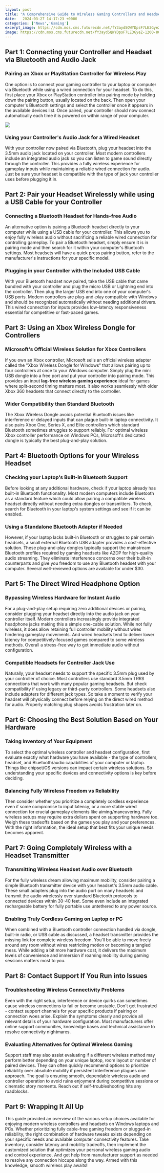 ```yaml
---
layout: post
title: "A Comprehensive Guide to Wireless Gaming Controllers and Headsets"
date:   2024-03-27 14:17:23 +0000
categories: ['News','Gaming']
excerpt_image: https://cdn.mos.cms.futurecdn.net/fY3aydSQWYDpsF7LE3GyeZ-1200-80.jpg
image: https://cdn.mos.cms.futurecdn.net/fY3aydSQWYDpsF7LE3GyeZ-1200-80.jpg
---
```


## Part 1: Connecting your Controller and Headset via Bluetooth and Audio Jack
### **Pairing an Xbox or PlayStation Controller for Wireless Play**
One option is to connect your gaming controller to your laptop or computer via Bluetooth while using a wired connection for your headset. To do this, first place your Xbox or PlayStation controller into pairing mode by holding down the pairing button, usually located on the back. Then open your computer's Bluetooth settings and select the controller once it appears in the available devices list. Once paired, your controller should now connect automatically each time it is powered on within range of your computer. 

![](https://cdn.mos.cms.futurecdn.net/fY3aydSQWYDpsF7LE3GyeZ-1200-80.jpg)
### **Using your Controller's Audio Jack for a Wired Headset**
With your controller now paired via Bluetooth, plug your headset into the 3.5mm audio jack located on your controller. Most modern controllers include an integrated audio jack so you can listen to game sound directly through the controller. This provides a fully wireless experience for gameplay inputs while maintaining a reliable wired connection for audio. Just be sure your headset is compatible with the type of jack your controller uses before plugging it in.
## Part 2: Pair your Headset Wirelessly while using a USB Cable for your Controller
### **Connecting a Bluetooth Headset for Hands-free Audio**  
An alternative option is pairing a Bluetooth headset directly to your computer while using a USB cable for your controller. This allows you to enjoy fully wireless audio without sacrificing a reliable wired connection for controlling gameplay. To pair a Bluetooth headset, simply ensure it is in pairing mode and then search for it within your computer's Bluetooth settings. Most headsets will have a quick press pairing button, refer to the manufacturer's instructions for your specific model.
### **Plugging in your Controller with the Included USB Cable**
With your Bluetooth headset now paired, take the USB cable that came bundled with your controller and plug the micro USB or Lightning end into the controller. Then plug the larger USB end into one of your computer's USB ports. Modern controllers are plug-and-play compatible with Windows and should be recognized automatically without needing additional drivers. This wired connection for inputs provides low-latency responsiveness essential for competitive or fast-paced games.
## Part 3: Using an Xbox Wireless Dongle for Controllers  
### **Microsoft's Official Wireless Solution for Xbox Controllers**
If you own an Xbox controller, Microsoft sells an official wireless adapter called the "Xbox Wireless Dongle for Windows" that allows pairing up to four controllers at once to your Windows computer. Simply plug the mini USB dongle into a free port and put your controller into pairing mode. This provides an input **lag-free wireless gaming experience** ideal for games where split-second timing matters most. It also works seamlessly with older Xbox 360 headsets that connect directly to the controller.
### **Wider Compatibility than Standard Bluetooth**  
The Xbox Wireless Dongle avoids potential Bluetooth issues like interference or delayed inputs that can plague built-in laptop connectivity. It also pairs Xbox One, Series X, and Elite controllers which standard Bluetooth sometimes struggles to support reliably. For optimal wireless Xbox controller performance on Windows PCs, Microsoft's dedicated dongle is typically the best plug-and-play solution.
## Part 4: Bluetooth Options for your Wireless Headset  
### **Checking your Laptop's Built-in Bluetooth Support**
Before looking at any additional hardware, check if your laptop already has built-in Bluetooth functionality. Most modern computers include Bluetooth as a standard feature which could allow pairing a compatible wireless headset directly without needing extra dongles or transmitters. To check, search for Bluetooth in your laptop's system settings and see if it can be enabled.
### **Using a Standalone Bluetooth Adapter if Needed**  
However, if your laptop lacks built-in Bluetooth or struggles to pair certain headsets, a small external Bluetooth USB adapter provides a cost-effective solution. These plug-and-play dongles typically support the mainstream Bluetooth profiles required by gaming headsets like A2DP for high-quality audio streaming. They eliminate interference concerns over their built-in counterparts and give you freedom to use any Bluetooth headset with your computer. Several well-reviewed options are available for under $30.
## Part 5: The Direct Wired Headphone Option  
### **Bypassing Wireless Hardware for Instant Audio**
For a plug-and-play setup requiring zero additional devices or pairing, consider plugging your headset directly into the audio jack on your controller itself. Modern controllers increasingly provide integrated headphone jacks making this a simple one-cable solution. While not fully wireless, it does allow retaining full controller mobility without wires hindering gameplay movements. And wired headsets tend to deliver lower latency for competitively-focused games compared to some wireless methods. Overall a stress-free way to get immediate audio without configuration. 
### **Compatible Headsets for Controller Jack Use**  
Naturally, your headset needs to support the specific 3.5mm plug used by your controller of choice. Most controllers use standard 3.5mm TRRS connections that work with many popular gaming headsets. But check compatibility if using legacy or third-party controllers. Some headsets also include adapters for different jack types. So take a moment to verify your headset will physically connect before relying on the direct wired method for audio. Properly matching plug shapes avoids frustration later on.
## Part 6: Choosing the Best Solution Based on Your Hardware
### **Taking Inventory of Your Equipment**  
To select the optimal wireless controller and headset configuration, first evaluate exactly what hardware you have available - the type of controllers, headset, and Bluetooth/audio capabilities of your computer or laptop. Things like chipset/OS versions can impact certain wireless solutions. So understanding your specific devices and connectivity options is key before deciding.
### **Balancing Fully Wireless Freedom vs Reliability**  
Then consider whether you prioritize a completely cordless experience even if some compromise to input latency, or a more stable wired connection for crucial gameplay elements like aiming/maneuvering. Fully wireless setups may require extra dollars spent on supporting hardware too. Weigh these tradeoffs based on the games you play and your preferences. With the right information, the ideal setup that best fits your unique needs becomes apparent.
## Part 7: Going Completely Wireless with a Headset Transmitter  
### **Transmitting Wireless Headset Audio over Bluetooth**  
For the fully wireless dream allowing maximum mobility, consider pairing a simple Bluetooth transmitter device with your headset's 3.5mm audio cable. These small adapters plug into the audio port on many headsets and transmit the audio wirelessly over standard Bluetooth protocols to connected devices within 30-40 feet. Some even include an integrated rechargeable battery for fully portable use untethered to any power source.
### **Enabling Truly Cordless Gaming on Laptop or PC**  
When combined with a Bluetooth controller connection handled via dongle, built-in radio, or USB cable as discussed, a headset transmitter provides the missing link for complete wireless freedom. You'll be able to move freely around any room without wires restricting motion or becoming a tangled mess. While adding a bit more hardware cost, it delivers the maximum levels of convenience and immersion if roaming mobility during gaming sessions matters most to you.
## Part 8: Contact Support If You Run into Issues  
### **Troubleshooting Wireless Connectivity Problems**  
Even with the right setup, interference or device quirks can sometimes cause wireless connections to fail or become unstable. Don't get frustrated - contact support channels for your specific products if pairing or connection woes arise. Explain the symptoms clearly and provide all relevant details of your hardware configuration. Most manufacturers offer online support communities, knowledge bases and technical assistance to resolve connectivity nightmares. 
### **Evaluating Alternatives for Optimal Wireless Gaming**  
Support staff may also assist evaluating if a different wireless method may perform better depending on your unique laptop, room layout or number of paired devices. They can often quickly recommend options to prioritize reliability over absolute mobility if persistent interference plagues one approach. The goal is ensuring smooth, dependable wireless audio and controller operation to avoid ruins enjoyment during competitive sessions or cinematic story moments. Reach out if self-troubleshooting hits any roadblocks.
## Part 9: Wrapping It All Up
This guide provided an overview of the various setup choices available for enjoying modern wireless controllers and headsets on Windows laptops and PCs. Whether prioritizing fully cable-free gaming freedom or plugged-in reliability, the right combination of hardware tweaks exists depending on your specific needs and available computer connectivity features. Take inventory, consider latency and mobility tradeoffs, then implement the customized solution that optimizes your personal wireless gaming audio and control experience. And get help from manufacturer support as needed to resolve any connection hiccups along the way. Armed with this knowledge, smooth wireless play awaits!